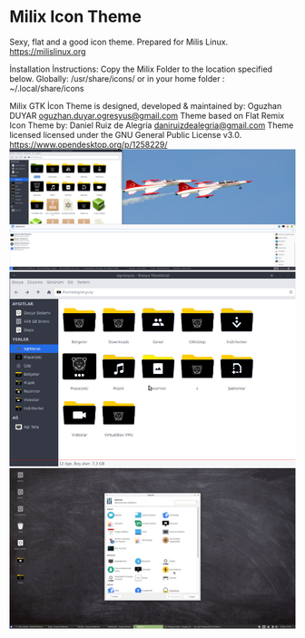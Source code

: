 # Milix Icon Theme
Sexy, flat and a good icon theme.
Prepared for Milis Linux. https://milislinux.org

İnstallation İnstructions:
Copy the Milix Folder to the location specified below.
Globally: /usr/share/icons/ or in your home folder : ~/.local/share/icons

Milix GTK İcon Theme is designed, developed & maintained by: Oguzhan DUYAR <oguzhan.duyar.ogresyus@gmail.com>
Theme based on Flat Remix Icon Theme by: Daniel Ruiz de Alegría <daniruizdealegria@gmail.com> 
Theme licensed licensed under the GNU General Public License v3.0.
https://www.opendesktop.org/p/1258229/
![alt text](https://github.com/OguzhanDUYAR/My-Themes/raw/master/ZParsICON/screenshots/s1.png)
![alt text](https://github.com/OguzhanDUYAR/My-Themes/raw/master/ZParsICON/screenshots/s2.png)
![alt text](https://github.com/OguzhanDUYAR/My-Themes/raw/master/ZParsICON/screenshots/s3.png)
